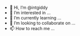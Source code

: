 - 👋 Hi, I’m @intgiddy
- 👀 I’m interested in ...
- 🌱 I’m currently learning ...
- 💞️ I’m looking to collaborate on ...
- 📫 How to reach me ...

<!---
intgiddy/intgiddy is a ✨ special ✨ repository because its `README.md` (this file) appears on your GitHub profile.
Am currently working on a click view link--->
